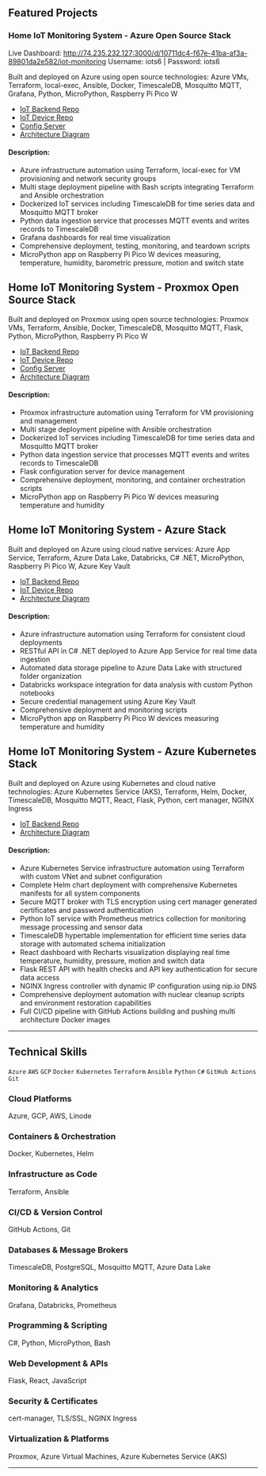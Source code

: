 ## Featured Projects

### Home IoT Monitoring System - Azure Open Source Stack
Live Dashboard: http://74.235.232.127:3000/d/10711dc4-f67e-41ba-af3a-89801da2e582/iot-monitoring 
Username: iots6 | Password: iots6

Built and deployed on Azure using open source technologies:
Azure VMs, Terraform, local-exec, Ansible, Docker, TimescaleDB, Mosquitto MQTT, Grafana, Python, MicroPython, Raspberry Pi Pico W
- [IoT Backend Repo](https://github.com/nathandiez/iots6_a_oss)
- [IoT Device Repo](https://github.com/nathandiez/picosensor_net) 
- [Config Server](https://github.com/nathandiez/prox_serveconfig)
- [Architecture Diagram](https://github.com/nathandiez/nathandiez/blob/main/architecture3.md)
#### Description:
- Azure infrastructure automation using Terraform, local-exec for VM provisioning and network security groups
- Multi stage deployment pipeline with Bash scripts integrating Terraform and Ansible orchestration
- Dockerized IoT services including TimescaleDB for time series data and Mosquitto MQTT broker
- Python data ingestion service that processes MQTT events and writes records to TimescaleDB
- Grafana dashboards for real time visualization
- Comprehensive deployment, testing, monitoring, and teardown scripts
- MicroPython app on Raspberry Pi Pico W devices measuring, temperature, humidity, barometric pressure, motion and switch state


## Home IoT Monitoring System - Proxmox Open Source Stack
Built and deployed on Proxmox using open source technologies:
Proxmox VMs, Terraform, Ansible, Docker, TimescaleDB, Mosquitto MQTT, Flask, Python, MicroPython, Raspberry Pi Pico W
- [IoT Backend Repo](https://github.com/nathandiez/iots6)
- [IoT Device Repo](https://github.com/nathandiez/picosensor_net) 
- [Config Server](https://github.com/nathandiez/prox_serveconfig)
- [Architecture Diagram](https://github.com/nathandiez/nathandiez/blob/main/architecture2.md)
#### Description:
- Proxmox infrastructure automation using Terraform for VM provisioning and management
- Multi stage deployment pipeline with Ansible orchestration
- Dockerized IoT services including TimescaleDB for time series data and Mosquitto MQTT broker
- Python data ingestion service that processes MQTT events and writes records to TimescaleDB
- Flask configuration server for device management
- Comprehensive deployment, monitoring, and container orchestration scripts
- MicroPython app on Raspberry Pi Pico W devices measuring temperature and humidity


## Home IoT Monitoring System - Azure Stack
Built and deployed on Azure using cloud native services:
Azure App Service, Terraform, Azure Data Lake, Databricks, C# .NET, MicroPython, Raspberry Pi Pico W, Azure Key Vault
- [IoT Backend Repo](https://github.com/nathandiez/iots6_net)
- [IoT Device Repo](https://github.com/nathandiez/picosensor_net)
- [Architecture Diagram](https://github.com/nathandiez/nathandiez/blob/main/architecture.md)
#### Description:
- Azure infrastructure automation using Terraform for consistent cloud deployments
- RESTful API in C# .NET deployed to Azure App Service for real time data ingestion
- Automated data storage pipeline to Azure Data Lake with structured folder organization
- Databricks workspace integration for data analysis with custom Python notebooks
- Secure credential management using Azure Key Vault
- Comprehensive deployment and monitoring scripts
- MicroPython app on Raspberry Pi Pico W devices measuring temperature and humidity


## Home IoT Monitoring System - Azure Kubernetes Stack
Built and deployed on Azure using Kubernetes and cloud native technologies:
Azure Kubernetes Service (AKS), Terraform, Helm, Docker, TimescaleDB, Mosquitto MQTT, React, Flask, Python, cert manager, NGINX Ingress
- [IoT Backend Repo](https://github.com/nathandiez/iots2)
- [Architecture Diagram](https://github.com/nathandiez/nathandiez/blob/main/architecture4.md)
#### Description:
- Azure Kubernetes Service infrastructure automation using Terraform with custom VNet and subnet configuration
- Complete Helm chart deployment with comprehensive Kubernetes manifests for all system components
- Secure MQTT broker with TLS encryption using cert manager generated certificates and password authentication
- Python IoT service with Prometheus metrics collection for monitoring message processing and sensor data
- TimescaleDB hypertable implementation for efficient time series data storage with automated schema initialization
- React dashboard with Recharts visualization displaying real time temperature, humidity, pressure, motion and switch data
- Flask REST API with health checks and API key authentication for secure data access
- NGINX Ingress controller with dynamic IP configuration using nip.io DNS
- Comprehensive deployment automation with nuclear cleanup scripts and environment restoration capabilities
- Full CI/CD pipeline with GitHub Actions building and pushing multi architecture Docker images
---

## Technical Skills
`Azure` `AWS` `GCP` `Docker` `Kubernetes` `Terraform` `Ansible` `Python` `C#` `GitHub Actions` `Git`

### Cloud Platforms
Azure, GCP, AWS, Linode

### Containers & Orchestration
Docker, Kubernetes, Helm

### Infrastructure as Code
Terraform, Ansible

### CI/CD & Version Control
GitHub Actions, Git

### Databases & Message Brokers
TimescaleDB, PostgreSQL, Mosquitto MQTT, Azure Data Lake

### Monitoring & Analytics
Grafana, Databricks, Prometheus

### Programming & Scripting
C#, Python, MicroPython, Bash

### Web Development & APIs
Flask, React, JavaScript

### Security & Certificates
cert-manager, TLS/SSL, NGINX Ingress

### Virtualization & Platforms
Proxmox, Azure Virtual Machines, Azure Kubernetes Service (AKS)

---
